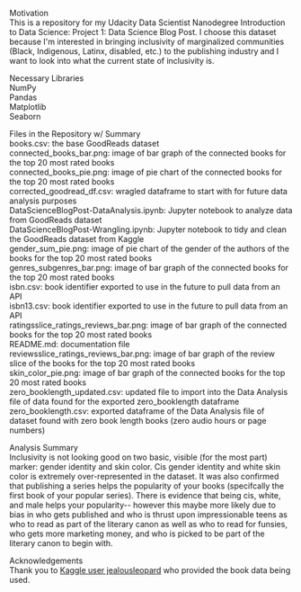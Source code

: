 Motivation  
This is a repository for my Udacity Data Scientist Nanodegree Introduction to Data Science: Project 1: Data Science Blog Post.
I choose this dataset because I'm interested in bringing inclusivity of marginalized communities (Black, Indigenous, Latinx, disabled, etc.) to the publishing industry and I want to look into what the current state of inclusivity is.

Necessary Libraries  
NumPy  
Pandas  
Matplotlib  
Seaborn  

Files in the Repository w/ Summary  
books.csv: the base GoodReads dataset  
connected_books_bar.png: image of bar graph of the connected books for the top 20 most rated books  
connected_books_pie.png: image of pie chart of the connected books for the top 20 most rated books  
corrected_goodread_df.csv: wragled dataframe to start with for future data analysis purposes  
DataScienceBlogPost-DataAnalysis.ipynb: Jupyter notebook to analyze data from GoodReads dataset  
DataScienceBlogPost-Wrangling.ipynb: Jupyter notebook to tidy and clean the GoodReads dataset from Kaggle  
gender_sum_pie.png: image of pie chart of the gender of the authors of the books for the top 20 most rated books  
genres_subgenres_bar.png: image of bar graph of the connected books for the top 20 most rated books  
isbn.csv: book identifier exported to use in the future to pull data from an API  
isbn13.csv: book identifier exported to use in the future to pull data from an API  
ratingsslice_ratings_reviews_bar.png: image of bar graph of the connected books for the top 20 most rated books  
README.md: documentation file  
reviewsslice_ratings_reviews_bar.png: image of bar graph of the review slice of the books for the top 20 most rated books  
skin_color_pie.png: image of bar graph of the connected books for the top 20 most rated books  
zero_booklength_updated.csv: updated file to import into the Data Analysis file of data found for the exported zero_booklength dataframe  
zero_booklength.csv: exported dataframe of the Data Analysis file of dataset found with zero book length books (zero audio hours or page numbers)  


Analysis Summary  
Inclusivity is not looking good on two basic, visible (for the most part) marker: gender identity and skin color. Cis gender identity and white skin color is extremely over-represented in the dataset. It was also confirmed that publishing a series helps the popularity of your books (specifcally the first book of your popular series). There is evidence that being cis, white, and male helps your popularity-- however this maybe more likely due to bias in who gets published and who is thrust upon impressionable teens as who to read as part of the literary canon as well as who to read for funsies, who gets more marketing money, and who is picked to be part of the literary canon to begin with.

Acknowledgements  
Thank you to [Kaggle user jealousleopard](https://www.kaggle.com/jealousleopard/goodreadsbooks/notebooks) who provided the book data being used.
